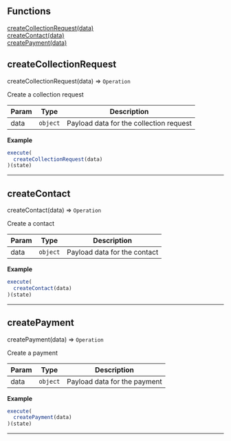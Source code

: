 ## Functions

<dl>
<dt>
    <a href="#createcollectionrequest">createCollectionRequest(data)</a></dt>
<dt>
    <a href="#createcontact">createContact(data)</a></dt>
<dt>
    <a href="#createpayment">createPayment(data)</a></dt>
</dl>


## createCollectionRequest

createCollectionRequest(data) ⇒ <code>Operation</code>

Create a collection request


| Param | Type | Description |
| --- | --- | --- |
| data | <code>object</code> | Payload data for the collection request |

**Example**  
```js
execute(
  createCollectionRequest(data)
)(state)
```

* * *

## createContact

createContact(data) ⇒ <code>Operation</code>

Create a contact


| Param | Type | Description |
| --- | --- | --- |
| data | <code>object</code> | Payload data for the contact |

**Example**  
```js
execute(
  createContact(data)
)(state)
```

* * *

## createPayment

createPayment(data) ⇒ <code>Operation</code>

Create a payment


| Param | Type | Description |
| --- | --- | --- |
| data | <code>object</code> | Payload data for the payment |

**Example**  
```js
execute(
  createPayment(data)
)(state)
```

* * *

